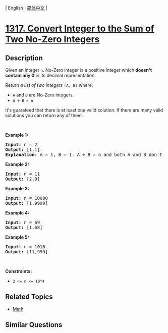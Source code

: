 
| English | [简体中文](README.md) |

# [1317. Convert Integer to the Sum of Two No-Zero Integers](https://leetcode-cn.com/problems/convert-integer-to-the-sum-of-two-no-zero-integers/)

## Description

<p>Given an integer <code>n</code>. No-Zero integer is a positive integer which <strong>doesn&#39;t contain any 0</strong> in its decimal representation.</p>

<p>Return <em>a list of two integers</em> <code>[A, B]</code> where:</p>

<ul>
	<li><code>A</code> and <code>B</code> are No-Zero integers.</li>
	<li><code>A + B = n</code></li>
</ul>

<p>It&#39;s guarateed that there is at least one valid solution. If there are many valid solutions you can return any of them.</p>

<p>&nbsp;</p>
<p><strong>Example 1:</strong></p>

<pre>
<strong>Input:</strong> n = 2
<strong>Output:</strong> [1,1]
<strong>Explanation:</strong> A = 1, B = 1. A + B = n and both A and B don&#39;t contain any 0 in their decimal representation.
</pre>

<p><strong>Example 2:</strong></p>

<pre>
<strong>Input:</strong> n = 11
<strong>Output:</strong> [2,9]
</pre>

<p><strong>Example 3:</strong></p>

<pre>
<strong>Input:</strong> n = 10000
<strong>Output:</strong> [1,9999]
</pre>

<p><strong>Example 4:</strong></p>

<pre>
<strong>Input:</strong> n = 69
<strong>Output:</strong> [1,68]
</pre>

<p><strong>Example 5:</strong></p>

<pre>
<strong>Input:</strong> n = 1010
<strong>Output:</strong> [11,999]
</pre>

<p>&nbsp;</p>
<p><strong>Constraints:</strong></p>

<ul>
	<li><code>2 &lt;= n &lt;= 10^4</code></li>
</ul>

## Related Topics

- [Math](https://leetcode-cn.com/tag/math)

## Similar Questions


